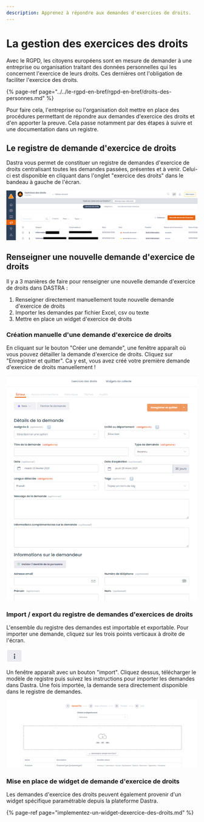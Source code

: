```yaml
---
description: Apprenez à répondre aux demandes d'exercices de droits.
---
```


# La gestion des exercices des droits

Avec le RGPD, les citoyens européens sont en mesure de demander à une entreprise ou organisation traitant des données personnelles qui les concernent l'exercice de leurs droits. Ces dernières ont l'obligation de faciliter l'exercice des droits.

{% page-ref page="../../le-rgpd-en-bref/rgpd-en-bref/droits-des-personnes.md" %}

Pour faire cela, l'entreprise ou l'organisation doit mettre en place des procédures permettant de répondre aux demandes d'exercice des droits et d'en apporter la preuve. Cela passe notamment par des étapes à suivre et une documentation dans un registre. 

## Le registre de demande d'exercice de droits

Dastra vous permet de constituer un registre de demandes d'exercice de droits centralisant toutes les demandes passées, présentes et à venir. Celui-ci est disponible en cliquant dans l'onglet "exercice des droits" dans le bandeau à gauche de l'écran. 

![Registre de demande d&apos;exercice de droits](../../.gitbook/assets/image%20%2841%29.png)

## Renseigner une nouvelle demande d'exercice de droits

Il y a 3 manières de faire pour renseigner une nouvelle demande d'exercice de droits dans DASTRA :

1. Renseigner directement manuellement toute nouvelle demande d'exercice de droits
2. Importer les demandes par fichier Excel, csv ou texte
3. Mettre en place un widget d'exercice de droits

### Création manuelle d'une demande d'exercice de droits

En cliquant sur le bouton "Créer une demande", une fenêtre apparaît où vous pouvez détailler la demande d'exercice de droits. Cliquez sur "Enregistrer et quitter". Ca y est, vous avez créé votre première demande d'exercice de droits manuellement !

![Etape de documentation d&apos;une demande](../../.gitbook/assets/image%20%28106%29.png)



### Import / export du registre de demandes d'exercices de droits

L'ensemble du registre des demandes est importable et exportable. Pour importer une demande, cliquez sur les trois points verticaux à droite de l'écran. 

![](../../.gitbook/assets/image%20%2851%29.png)

Un fenêtre apparaît avec un bouton "import". Cliquez dessus, télécharger le modèle de registre puis suivez les instructions pour importer les demandes dans Dastra. Une fois importée, la demande sera directement disponible dans le registre de demandes.

![Fen&#xEA;tre d&apos;import de registre de demandes d&apos;exercice de droits](../../.gitbook/assets/image%20%28148%29.png)

### Mise en place de widget de demande d'exercice de droits

Les demandes d'exercice des droits peuvent également provenir d'un widget spécifique paramétrable depuis la plateforme Dastra.



{% page-ref page="implementez-un-widget-dexercice-des-droits.md" %}







